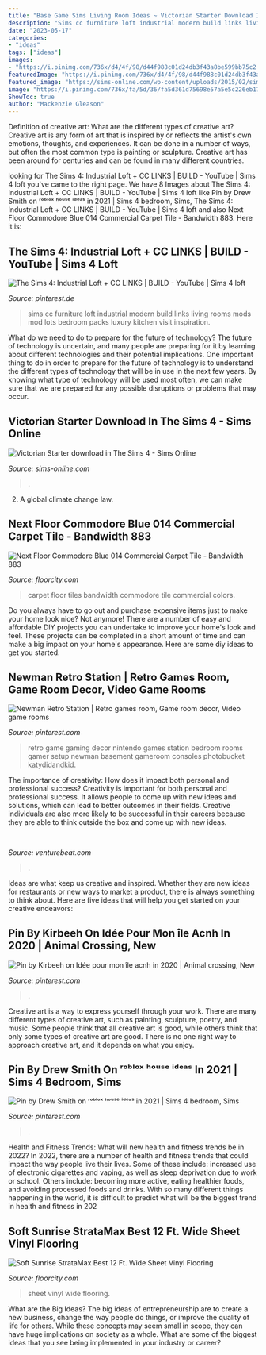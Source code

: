 ```yaml
---
title: "Base Game Sims Living Room Ideas ~ Victorian Starter Download In The Sims 4"
description: "Sims cc furniture loft industrial modern build links living rooms mods mod lots bedroom packs luxury kitchen visit inspiration"
date: "2023-05-17"
categories:
- "ideas"
tags: ["ideas"]
images:
- "https://i.pinimg.com/736x/d4/4f/98/d44f988c01d24db3f43a8be599bb75c2.jpg"
featuredImage: "https://i.pinimg.com/736x/d4/4f/98/d44f988c01d24db3f43a8be599bb75c2.jpg"
featured_image: "https://sims-online.com/wp-content/uploads/2015/02/sims-4-download-victorian-starter-living-room-piano.jpg"
image: "https://i.pinimg.com/736x/fa/5d/36/fa5d361d75698e57a5e5c226eb17b6dc--nintendo-room-gameroom-ideas.jpg"
ShowToc: true
author: "Mackenzie Gleason"
---
```



Definition of creative art: What are the different types of creative art?
Creative art is any form of art that is inspired by or reflects the artist's own emotions, thoughts, and experiences. It can be done in a number of ways, but often the most common type is painting or sculpture. Creative art has been around for centuries and can be found in many different countries.

	

		
looking for The Sims 4: Industrial Loft + CC LINKS | BUILD - YouTube | Sims 4 loft you've came to the right page. We have 8 Images about The Sims 4: Industrial Loft + CC LINKS | BUILD - YouTube | Sims 4 loft like Pin by Drew Smith on ʳᵒᵇˡᵒˣ ʰᵒᵘˢᵉ ⁱᵈᵉᵃˢ in 2021 | Sims 4 bedroom, Sims, The Sims 4: Industrial Loft + CC LINKS | BUILD - YouTube | Sims 4 loft and also Next Floor Commodore Blue 014 Commercial Carpet Tile - Bandwidth 883. Here it is:
		
    
## The Sims 4: Industrial Loft + CC LINKS | BUILD - YouTube | Sims 4 Loft

<img loading=lazy src="https://i.pinimg.com/736x/76/44/9a/76449a9aa97b946ef30e7b00a7a16a0f.jpg" onerror="this.onerror=null;this.src='https://tse1.mm.bing.net/th?id=OIP.SCK9v6UpAdga7u6aOya3hQHaEK&amp;pid=15.1';" alt="The Sims 4: Industrial Loft + CC LINKS | BUILD - YouTube | Sims 4 loft">

_Source: pinterest.de_

>sims cc furniture loft industrial modern build links living rooms mods mod lots bedroom packs luxury kitchen visit inspiration. 

	

What do we need to do to prepare for the future of technology?
The future of technology is uncertain, and many people are preparing for it by learning about different technologies and their potential implications. One important thing to do in order to prepare for the future of technology is to understand the different types of technology that will be in use in the next few years. By knowing what type of technology will be used most often, we can make sure that we are prepared for any possible disruptions or problems that may occur.

    
## Victorian Starter Download In The Sims 4 - Sims Online

<img loading=lazy src="https://sims-online.com/wp-content/uploads/2015/02/sims-4-download-victorian-starter-living-room-piano.jpg" onerror="this.onerror=null;this.src='https://tse2.mm.bing.net/th?id=OIP.Xnef2RcGMHP-aUM5qhdO-wHaEE&amp;pid=15.1';" alt="Victorian Starter download in The Sims 4 - Sims Online">

_Source: sims-online.com_

>. 

	

2. A global climate change law.

    
## Next Floor Commodore Blue 014 Commercial Carpet Tile - Bandwidth 883

<img loading=lazy src="http://cdn.shopify.com/s/files/1/1506/6562/products/Bandwidth_883_014_Commodore_Blue_grande.jpg?v=1531419457" onerror="this.onerror=null;this.src='https://tse3.mm.bing.net/th?id=OIP.3U1u2NxEnizYI59H0j6q9wHaHa&amp;pid=15.1';" alt="Next Floor Commodore Blue 014 Commercial Carpet Tile - Bandwidth 883">

_Source: floorcity.com_

>carpet floor tiles bandwidth commodore tile commercial colors. 

	

Do you always have to go out and purchase expensive items just to make your home look nice? Not anymore! There are a number of easy and affordable DIY projects you can undertake to improve your home's look and feel. These projects can be completed in a short amount of time and can make a big impact on your home's appearance. Here are some diy ideas to get you started: 

    
## Newman Retro Station | Retro Games Room, Game Room Decor, Video Game Rooms

<img loading=lazy src="https://i.pinimg.com/736x/fa/5d/36/fa5d361d75698e57a5e5c226eb17b6dc--nintendo-room-gameroom-ideas.jpg" onerror="this.onerror=null;this.src='https://tse3.mm.bing.net/th?id=OIP.3HRTOdaV3QaHaQvbYptMUAHaIQ&amp;pid=15.1';" alt="Newman Retro Station | Retro games room, Game room decor, Video game rooms">

_Source: pinterest.com_

>retro game gaming decor nintendo games station bedroom rooms gamer setup newman basement gameroom consoles photobucket katydidandkid. 

	

The importance of creativity: How does it impact both personal and professional success?
Creativity is important for both personal and professional success. It allows people to come up with new ideas and solutions, which can lead to better outcomes in their fields. Creative individuals are also more likely to be successful in their careers because they are able to think outside the box and come up with new ideas.

    
## 

<img loading=lazy src="https://venturebeat.com/wp-content/uploads/2020/04/superplus-Hills_of_Steel_2_GamePlay.jpg?w=800" onerror="this.onerror=null;this.src='https://tse1.mm.bing.net/th?id=OIP.CIn9d4yIJMVcFRsH4AdGBgHaDt&amp;pid=15.1';" alt="">

_Source: venturebeat.com_

>. 

	

Ideas are what keep us creative and inspired. Whether they are new ideas for restaurants or new ways to market a product, there is always something to think about. Here are five ideas that will help you get started on your creative endeavors: 

    
## Pin By Kirbeeh On Idée Pour Mon île Acnh In 2020 | Animal Crossing, New

<img loading=lazy src="https://i.pinimg.com/736x/3c/68/17/3c6817a32686f365f613d914f7a2e61d.jpg" onerror="this.onerror=null;this.src='https://tse1.mm.bing.net/th?id=OIP.C9yi28RMt-DRVB-tum3IIAHaEK&amp;pid=15.1';" alt="Pin by Kirbeeh on Idée pour mon île acnh in 2020 | Animal crossing, New">

_Source: pinterest.com_

>. 

	

Creative art is a way to express yourself through your work. There are many different types of creative art, such as painting, sculpture, poetry, and music. Some people think that all creative art is good, while others think that only some types of creative art are good. There is no one right way to approach creative art, and it depends on what you enjoy.

    
## Pin By Drew Smith On ʳᵒᵇˡᵒˣ ʰᵒᵘˢᵉ ⁱᵈᵉᵃˢ In 2021 | Sims 4 Bedroom, Sims

<img loading=lazy src="https://i.pinimg.com/736x/d4/4f/98/d44f988c01d24db3f43a8be599bb75c2.jpg" onerror="this.onerror=null;this.src='https://tse4.mm.bing.net/th?id=OIP.reibYH-7gTeP0HaK1-aqYAHaEK&amp;pid=15.1';" alt="Pin by Drew Smith on ʳᵒᵇˡᵒˣ ʰᵒᵘˢᵉ ⁱᵈᵉᵃˢ in 2021 | Sims 4 bedroom, Sims">

_Source: pinterest.com_

>. 

	

Health and Fitness Trends: What will new health and fitness trends be in 2022?
In 2022, there are a number of health and fitness trends that could impact the way people live their lives. Some of these include: increased use of electronic cigarettes and vaping, as well as sleep deprivation due to work or school. Others include: becoming more active, eating healthier foods, and avoiding processed foods and drinks. With so many different things happening in the world, it is difficult to predict what will be the biggest trend in health and fitness in 202
    
## Soft Sunrise StrataMax Best 12 Ft. Wide Sheet Vinyl Flooring

<img loading=lazy src="http://cdn.shopify.com/s/files/1/1506/6562/products/RSX3578_1_0021032c-971a-4408-8b0e-a68b51592d9d_grande.jpg?v=1558400280" onerror="this.onerror=null;this.src='https://tse2.mm.bing.net/th?id=OIP.wzbdGXGZY20jS6Zbrj6dmAHaHa&amp;pid=15.1';" alt="Soft Sunrise StrataMax Best 12 Ft. Wide Sheet Vinyl Flooring">

_Source: floorcity.com_

>sheet vinyl wide flooring. 

	

What are the Big Ideas?
The big ideas of entrepreneurship are to create a new business, change the way people do things, or improve the quality of life for others. While these concepts may seem small in scope, they can have huge implications on society as a whole. What are some of the biggest ideas that you see being implemented in your industry or career?

